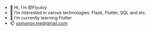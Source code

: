 - 👋 Hi, I’m @Flyukiy
- 👀 I’m interested in varous technologies: Flask, Flutter, SQL and etc.
- 🌱 I’m currently learning Flutter
- 📫 usmonov.me@gmail.com

<!---
Flyukiy/Flyukiy is a ✨ special ✨ repository because its `README.md` (this file) appears on your GitHub profile.
You can click the Preview link to take a look at your changes.
--->
